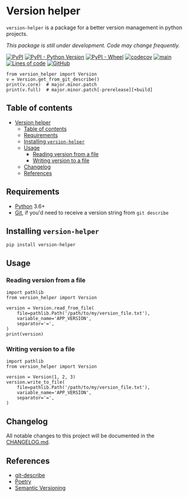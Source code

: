 # Version helper

`version-helper` is a package for a better version management in python projects.

_This package is still under development. Code may change frequently._

[![PyPI](https://img.shields.io/pypi/v/version-helper)][version-helper-pypi]
[![PyPI - Python Version](https://img.shields.io/pypi/pyversions/version-helper)][version-helper-pypi]
[![PyPI - Wheel](https://img.shields.io/pypi/wheel/version-helper)][version-helper-pypi]
[![codecov](https://codecov.io/gh/dl6nm/version-helper/branch/main/graph/badge.svg?token=WNOMQ28E5J)](https://codecov.io/gh/dl6nm/version-helper)
[![main](https://github.com/dl6nm/version-helper/actions/workflows/main.yml/badge.svg)](https://github.com/dl6nm/version-helper/actions/workflows/workflow.yml)
[![Lines of code](https://img.shields.io/tokei/lines/github/dl6nm/version-helper)][version-helper-github]
[![GitHub](https://img.shields.io/github/license/dl6nm/version-helper)](https://github.com/dl6nm/version-helper/blob/main/LICENSE.md)

    from version_helper import Version
    v = Version.get_from_git_describe()
    print(v.core)  # major.minor.patch
    print(v.full)  # major.minor.patch[-prerelease][+build]

## Table of contents

- [Version helper](#version-helper)
    - [Table of contents](#table-of-contents)
    - [Requirements](#requirements)
    - [Installing `version-helper`](#installing-version-helper)
    - [Usage](#usage)
        - [Reading version from a file](#reading-version-from-a-file)
        - [Writing version to a file](#writing-version-to-a-file)
    - [Changelog](#changelog)
    - [References](#references)

## Requirements

- [Python][python] 3.6+
- [Git][git], if you'd need to receive a version string from `git describe`

## Installing `version-helper`

    pip install version-helper

## Usage

### Reading version from a file

    import pathlib
    from version_helper import Version
    
    version = Version.read_from_file(
        file=pathlib.Path('/path/to/my/version_file.txt'),
        variable_name='APP_VERSION',
        separator='=',
    )
    print(version)

### Writing version to a file

    import pathlib
    from version_helper import Version
    
    version = Version(1, 2, 3)
    version.write_to_file(
        file=pathlib.Path('/path/to/my/version_file.txt'),
        variable_name='APP_VERSION',
        separator='=',
    )

## Changelog

All notable changes to this project will be documented in the [CHANGELOG.md](CHANGELOG.md).

## References

- [git-describe](https://git-scm.com/docs/git-describe)
- [Poetry](https://python-poetry.org/)
- [Semantic Versioning](https://semver.org/)



[git]: https://git-scm.com/
[python]: https://www.python.org/

[version-helper-github]: https://github.com/dl6nm/version-helper/
[version-helper-pypi]: https://pypi.org/project/version-helper/
